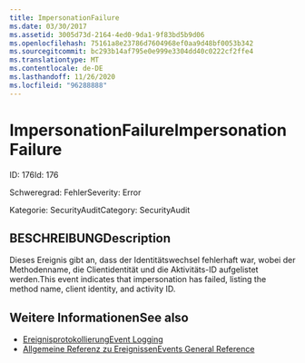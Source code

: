 ```yaml
---
title: ImpersonationFailure
ms.date: 03/30/2017
ms.assetid: 3005d73d-2164-4ed0-9da1-9f83bd5b9d06
ms.openlocfilehash: 75161a8e23786d7604968ef0aa9d48bf0053b342
ms.sourcegitcommit: bc293b14af795e0e999e3304dd40c0222cf2ffe4
ms.translationtype: MT
ms.contentlocale: de-DE
ms.lasthandoff: 11/26/2020
ms.locfileid: "96288888"
---
```

# <a name="impersonationfailure"></a><span data-ttu-id="94c9c-102">ImpersonationFailure</span><span class="sxs-lookup"><span data-stu-id="94c9c-102">ImpersonationFailure</span></span>

<span data-ttu-id="94c9c-103">ID: 176</span><span class="sxs-lookup"><span data-stu-id="94c9c-103">Id: 176</span></span>  
  
 <span data-ttu-id="94c9c-104">Schweregrad: Fehler</span><span class="sxs-lookup"><span data-stu-id="94c9c-104">Severity: Error</span></span>  
  
 <span data-ttu-id="94c9c-105">Kategorie: SecurityAudit</span><span class="sxs-lookup"><span data-stu-id="94c9c-105">Category: SecurityAudit</span></span>  
  
## <a name="description"></a><span data-ttu-id="94c9c-106">BESCHREIBUNG</span><span class="sxs-lookup"><span data-stu-id="94c9c-106">Description</span></span>  

 <span data-ttu-id="94c9c-107">Dieses Ereignis gibt an, dass der Identitätswechsel fehlerhaft war, wobei der Methodenname, die Clientidentität und die Aktivitäts-ID aufgelistet werden.</span><span class="sxs-lookup"><span data-stu-id="94c9c-107">This event indicates that impersonation has failed, listing the method name, client identity, and activity ID.</span></span>  
  
## <a name="see-also"></a><span data-ttu-id="94c9c-108">Weitere Informationen</span><span class="sxs-lookup"><span data-stu-id="94c9c-108">See also</span></span>

- [<span data-ttu-id="94c9c-109">Ereignisprotokollierung</span><span class="sxs-lookup"><span data-stu-id="94c9c-109">Event Logging</span></span>](index.md)
- [<span data-ttu-id="94c9c-110">Allgemeine Referenz zu Ereignissen</span><span class="sxs-lookup"><span data-stu-id="94c9c-110">Events General Reference</span></span>](events-general-reference.md)
